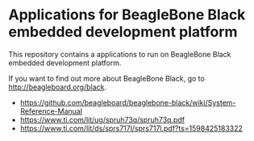 # Applications for BeagleBone Black embedded development platform

This repository contains a applications to run on BeagleBone Black embedded development platform.

If you want to find out more about BeagleBone Black, go to http://beagleboard.org/black.

* https://github.com/beagleboard/beaglebone-black/wiki/System-Reference-Manual
* https://www.ti.com/lit/ug/spruh73q/spruh73q.pdf
* https://www.ti.com/lit/ds/sprs717l/sprs717l.pdf?ts=1598425183322



